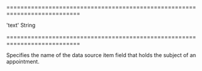 ===========================================================================
<!--default-->'text'<!--/default-->
<!--type-->String<!--/type-->
===========================================================================

<!--shortDescription-->
Specifies the name of the data source item field that holds the subject of an appointment.
<!--/shortDescription-->

<!--fullDescription-->

<!--/fullDescription-->